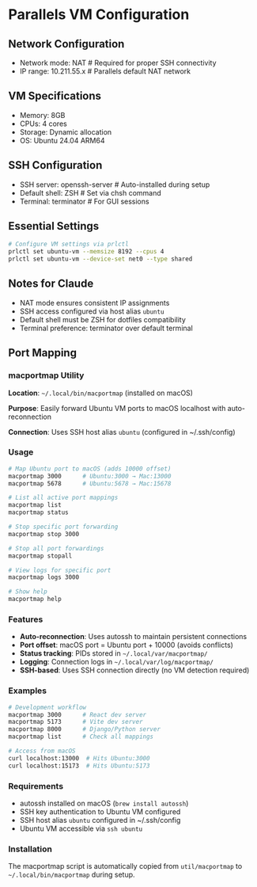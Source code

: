 # Parallels VM Configuration

## Network Configuration
- Network mode: NAT # Required for proper SSH connectivity
- IP range: 10.211.55.x # Parallels default NAT network

## VM Specifications
- Memory: 8GB
- CPUs: 4 cores
- Storage: Dynamic allocation
- OS: Ubuntu 24.04 ARM64

## SSH Configuration
- SSH server: openssh-server # Auto-installed during setup
- Default shell: ZSH # Set via chsh command
- Terminal: terminator # For GUI sessions

## Essential Settings
```bash
# Configure VM settings via prlctl
prlctl set ubuntu-vm --memsize 8192 --cpus 4
prlctl set ubuntu-vm --device-set net0 --type shared
```

## Notes for Claude
- NAT mode ensures consistent IP assignments
- SSH access configured via host alias `ubuntu`
- Default shell must be ZSH for dotfiles compatibility
- Terminal preference: terminator over default terminal

## Port Mapping

### macportmap Utility
**Location**: `~/.local/bin/macportmap` (installed on macOS)

**Purpose**: Easily forward Ubuntu VM ports to macOS localhost with auto-reconnection

**Connection**: Uses SSH host alias `ubuntu` (configured in ~/.ssh/config)

### Usage
```bash
# Map Ubuntu port to macOS (adds 10000 offset)
macportmap 3000      # Ubuntu:3000 → Mac:13000
macportmap 5678      # Ubuntu:5678 → Mac:15678

# List all active port mappings
macportmap list
macportmap status

# Stop specific port forwarding
macportmap stop 3000

# Stop all port forwardings
macportmap stopall

# View logs for specific port
macportmap logs 3000

# Show help
macportmap help
```

### Features
- **Auto-reconnection**: Uses autossh to maintain persistent connections
- **Port offset**: macOS port = Ubuntu port + 10000 (avoids conflicts)
- **Status tracking**: PIDs stored in `~/.local/var/macportmap/`
- **Logging**: Connection logs in `~/.local/var/log/macportmap/`
- **SSH-based**: Uses SSH connection directly (no VM detection required)

### Examples
```bash
# Development workflow
macportmap 3000      # React dev server
macportmap 5173      # Vite dev server
macportmap 8000      # Django/Python server
macportmap list      # Check all mappings

# Access from macOS
curl localhost:13000  # Hits Ubuntu:3000
curl localhost:15173  # Hits Ubuntu:5173
```

### Requirements
- autossh installed on macOS (`brew install autossh`)
- SSH key authentication to Ubuntu VM configured
- SSH host alias `ubuntu` configured in ~/.ssh/config
- Ubuntu VM accessible via `ssh ubuntu`

### Installation
The macportmap script is automatically copied from `util/macportmap` to `~/.local/bin/macportmap` during setup.
